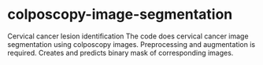 # colposcopy-image-segmentation
Cervical cancer lesion identification
The code does cervical cancer image segmentation using colposcopy images. Preprocessing and augmentation is required. Creates and predicts binary mask of corresponding images.
